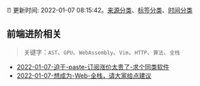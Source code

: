 :alarm_clock: 更新时间: 2022-01-07 08:15:42。[来源分类](../README.md)、[标签分类](../TAGS.md)、[时间分类](../TIMELINE.md)

## 前端进阶相关


> 关键字：`AST`、`GPU`、`WebAssembly`、`Vim`、`HTTP`、`算法`、`全栈`



- [2022-01-07-迫于-paste-订阅涨价太贵了-求个同类软件](https://www.v2ex.com/t/826846) 
- [2022-01-07-想成为-Web-全栈，请大家给点建议](https://www.v2ex.com/t/826835) 